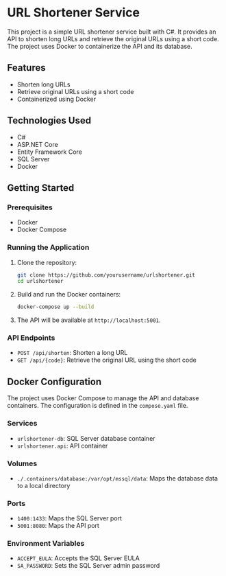 # URL Shortener Service

This project is a simple URL shortener service built with C#. It provides an API to shorten long URLs and retrieve the original URLs using a short code. The project uses Docker to containerize the API and its database.

## Features

- Shorten long URLs
- Retrieve original URLs using a short code
- Containerized using Docker

## Technologies Used

- C#
- ASP.NET Core
- Entity Framework Core
- SQL Server
- Docker

## Getting Started

### Prerequisites

- Docker
- Docker Compose

### Running the Application

1. Clone the repository:

   ```sh
   git clone https://github.com/yourusername/urlshortener.git
   cd urlshortener
   ```

2. Build and run the Docker containers:

   ```sh
   docker-compose up --build
   ```

3. The API will be available at `http://localhost:5001`.

### API Endpoints

- `POST /api/shorten`: Shorten a long URL
- `GET /api/{code}`: Retrieve the original URL using the short code

## Docker Configuration

The project uses Docker Compose to manage the API and database containers. The configuration is defined in the `compose.yaml` file.

### Services

- `urlshortener-db`: SQL Server database container
- `urlshortener.api`: API container

### Volumes

- `./.containers/database:/var/opt/mssql/data`: Maps the database data to a local directory

### Ports

- `1400:1433`: Maps the SQL Server port
- `5001:8080`: Maps the API port

### Environment Variables

- `ACCEPT_EULA`: Accepts the SQL Server EULA
- `SA_PASSWORD`: Sets the SQL Server admin password
